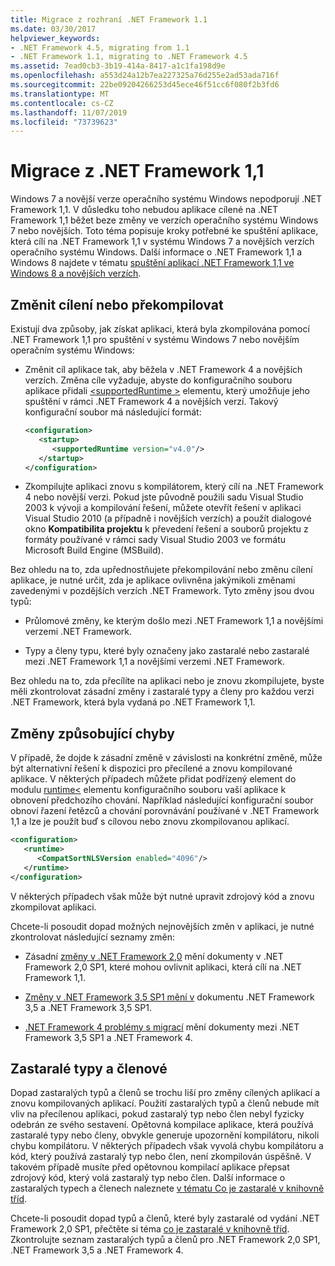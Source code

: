 ```yaml
---
title: Migrace z rozhraní .NET Framework 1.1
ms.date: 03/30/2017
helpviewer_keywords:
- .NET Framework 4.5, migrating from 1.1
- .NET Framework 1.1, migrating to .NET Framework 4.5
ms.assetid: 7ead0cb3-3b19-414a-8417-a1c1fa198d9e
ms.openlocfilehash: a553d24a12b7ea227325a76d255e2ad53ada716f
ms.sourcegitcommit: 22be09204266253d45ece46f51cc6f080f2b3fd6
ms.translationtype: MT
ms.contentlocale: cs-CZ
ms.lasthandoff: 11/07/2019
ms.locfileid: "73739623"
---
```

# <a name="migrate-from-the-net-framework-11"></a>Migrace z .NET Framework 1,1

Windows 7 a novější verze operačního systému Windows nepodporují .NET Framework 1,1. V důsledku toho nebudou aplikace cílené na .NET Framework 1,1 běžet beze změny ve verzích operačního systému Windows 7 nebo novějších. Toto téma popisuje kroky potřebné ke spuštění aplikace, která cílí na .NET Framework 1,1 v systému Windows 7 a novějších verzích operačního systému Windows. Další informace o .NET Framework 1,1 a Windows 8 najdete v tématu [spuštění aplikací .NET Framework 1,1 ve Windows 8 a novějších verzích](../install/run-net-framework-1-1-apps.md).

## <a name="retarget-or-recompile"></a>Změnit cílení nebo překompilovat

Existují dva způsoby, jak získat aplikaci, která byla zkompilována pomocí .NET Framework 1,1 pro spuštění v systému Windows 7 nebo novějším operačním systému Windows:

- Změnit cíl aplikace tak, aby běžela v .NET Framework 4 a novějších verzích. Změna cíle vyžaduje, abyste do konfiguračního souboru aplikace přidali [\<supportedRuntime >](../configure-apps/file-schema/startup/supportedruntime-element.md) elementu, který umožňuje jeho spuštění v rámci .NET Framework 4 a novějších verzí. Takový konfigurační soubor má následující formát:

    ```xml
    <configuration>
       <startup>
          <supportedRuntime version="v4.0"/>
       </startup>
    </configuration>
    ```

- Zkompilujte aplikaci znovu s kompilátorem, který cílí na .NET Framework 4 nebo novější verzi. Pokud jste původně použili sadu Visual Studio 2003 k vývoji a kompilování řešení, můžete otevřít řešení v aplikaci Visual Studio 2010 (a případně i novějších verzích) a použít dialogové okno **Kompatibilita projektu** k převedení řešení a souborů projektu z formáty používané v rámci sady Visual Studio 2003 ve formátu Microsoft Build Engine (MSBuild).

Bez ohledu na to, zda upřednostňujete překompilování nebo změnu cílení aplikace, je nutné určit, zda je aplikace ovlivněna jakýmikoli změnami zavedenými v pozdějších verzích .NET Framework. Tyto změny jsou dvou typů:

- Průlomové změny, ke kterým došlo mezi .NET Framework 1,1 a novějšími verzemi .NET Framework.

- Typy a členy typu, které byly označeny jako zastaralé nebo zastaralé mezi .NET Framework 1,1 a novějšími verzemi .NET Framework.

Bez ohledu na to, zda přecílíte na aplikaci nebo je znovu zkompilujete, byste měli zkontrolovat zásadní změny i zastaralé typy a členy pro každou verzi .NET Framework, která byla vydaná po .NET Framework 1,1.

## <a name="breaking-changes"></a>Změny způsobující chyby

V případě, že dojde k zásadní změně v závislosti na konkrétní změně, může být alternativní řešení k dispozici pro přecílené a znovu kompilované aplikace. V některých případech můžete přidat podřízený element do modulu [runtime\<](../configure-apps/file-schema/startup/supportedruntime-element.md) elementu konfiguračního souboru vaší aplikace k obnovení předchozího chování. Například následující konfigurační soubor obnoví řazení řetězců a chování porovnávání používané v .NET Framework 1,1 a lze je použít buď s cílovou nebo znovu zkompilovanou aplikací.

```xml
<configuration>
   <runtime>
      <CompatSortNLSVersion enabled="4096"/>
   </runtime>
</configuration>
```

V některých případech však může být nutné upravit zdrojový kód a znovu zkompilovat aplikaci.

Chcete-li posoudit dopad možných nejnovějších změn v aplikaci, je nutné zkontrolovat následující seznamy změn:

- Zásadní [změny v .NET Framework 2,0](https://go.microsoft.com/fwlink/?LinkId=125263) mění dokumenty v .NET Framework 2,0 SP1, které mohou ovlivnit aplikaci, která cílí na .NET Framework 1,1.

- [Změny v .NET Framework 3,5 SP1 mění v](https://go.microsoft.com/fwlink/?LinkID=186989) dokumentu .NET Framework 3,5 a .NET Framework 3,5 SP1.

- [.NET Framework 4 problémy s migrací](net-framework-4-migration-issues.md) mění dokumenty mezi .NET Framework 3,5 SP1 a .NET Framework 4.

## <a name="obsolete-types-and-members"></a>Zastaralé typy a členové

Dopad zastaralých typů a členů se trochu liší pro změny cílených aplikací a znovu kompilovaných aplikací. Použití zastaralých typů a členů nebude mít vliv na přecílenou aplikaci, pokud zastaralý typ nebo člen nebyl fyzicky odebrán ze svého sestavení. Opětovná kompilace aplikace, která používá zastaralé typy nebo členy, obvykle generuje upozornění kompilátoru, nikoli chybu kompilátoru. V některých případech však vyvolá chybu kompilátoru a kód, který používá zastaralý typ nebo člen, není zkompilován úspěšně. V takovém případě musíte před opětovnou kompilací aplikace přepsat zdrojový kód, který volá zastaralý typ nebo člen. Další informace o zastaralých typech a členech naleznete [v tématu Co je zastaralé v knihovně tříd](../whats-new/whats-obsolete.md).

Chcete-li posoudit dopad typů a členů, které byly zastaralé od vydání .NET Framework 2,0 SP1, přečtěte si téma [co je zastaralé v knihovně tříd](../whats-new/whats-obsolete.md). Zkontrolujte seznam zastaralých typů a členů pro .NET Framework 2,0 SP1, .NET Framework 3,5 a .NET Framework 4.
